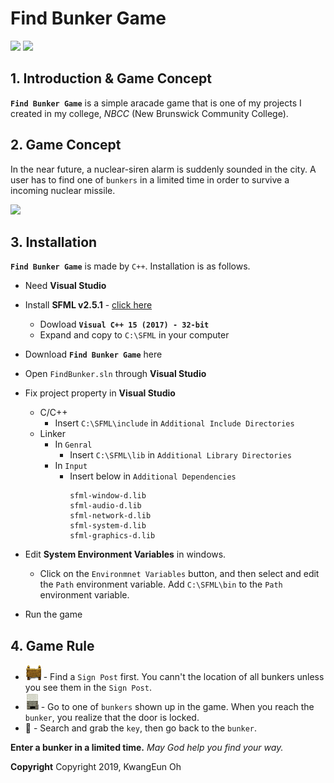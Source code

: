 # Find Bunker Game

![](https://img.shields.io/badge/-C%2B%2B-informational) ![](https://img.shields.io/badge/SFML-v2.5.1-success)

## 1. Introduction & Game Concept

**`Find Bunker Game`** is a simple aracade game that is one of my projects I created in my college, _NBCC_ (New Brunswick Community College).

## 2. Game Concept

In the near future, a nuclear-siren alarm is suddenly sounded in the city. A user has to find one of `bunkers` in a limited time in order to survive a incoming nuclear missile.

![](./img/scene.gif)

## 3. Installation

**`Find Bunker Game`** is made by `C++`. Installation is as follows.

- Need **Visual Studio**
- Install **SFML v2.5.1** - <a href="https://www.sfml-dev.org/download/sfml/2.5.1/" target="_blank">click here</a>

  - Dowload **`Visual C++ 15 (2017) - 32-bit`**
  - Expand and copy to `C:\SFML` in your computer

- Download **`Find Bunker Game`** here
- Open `FindBunker.sln` through **Visual Studio**
- Fix project property in **Visual Studio**
  - C/C++
    - Insert `C:\SFML\include` in `Additional Include Directories`
  - Linker
    - In `Genral`
      - Insert `C:\SFML\lib` in `Additional Library Directories`
    - In `Input`
      - Insert below in `Additional Dependencies`
        ```
        sfml-window-d.lib
        sfml-audio-d.lib
        sfml-network-d.lib
        sfml-system-d.lib
        sfml-graphics-d.lib
        ```
- Edit **System Environment Variables** in windows.

  - Click on the `Environmnet Variables` button, and then select and edit the `Path` environment variable. Add `C:\SFML\bin` to the `Path` environment variable.

- Run the game

## 4. Game Rule

- ![](./img/SignPost1.png) - Find a `Sign Post` first. You cann't the location of all bunkers unless you see them in the `Sign Post`.
- ![](./img/Bunker3.png) - Go to one of `bunkers` shown up in the game. When you reach the `bunker`, you realize that the door is locked.
- :key: - Search and grab the `key`, then go back to the `bunker`.

**Enter a bunker in a limited time.** _May God help you find your way._

**Copyright**
Copyright 2019, KwangEun Oh
